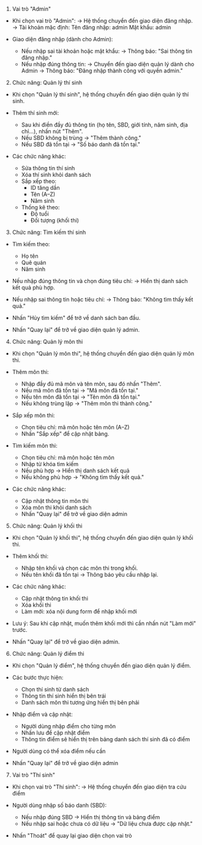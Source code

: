 
1. Vai trò "Admin"
- Khi chọn vai trò "Admin":
  → Hệ thống chuyển đến giao diện đăng nhập.
  → Tài khoản mặc định:
    Tên đăng nhập: admin
    Mật khẩu: admin

- Giao diện đăng nhập (dành cho Admin):
  + Nếu nhập sai tài khoản hoặc mật khẩu:
    → Thông báo: "Sai thông tin đăng nhập."
  + Nếu nhập đúng thông tin:
    → Chuyển đến giao diện quản lý dành cho Admin
    → Thông báo: "Đăng nhập thành công với quyền admin."

2. Chức năng: Quản lý thí sinh
- Khi chọn "Quản lý thí sinh", hệ thống chuyển đến giao diện quản lý thí sinh.

- Thêm thí sinh mới:
  + Sau khi điền đầy đủ thông tin (họ tên, SBD, giới tính, năm sinh, địa chỉ...), nhấn nút "Thêm".
  + Nếu SBD không bị trùng → "Thêm thành công."
  + Nếu SBD đã tồn tại → "Số báo danh đã tồn tại."

- Các chức năng khác:
  + Sửa thông tin thí sinh
  + Xóa thí sinh khỏi danh sách
  + Sắp xếp theo:
    - ID tăng dần
    - Tên (A–Z)
    - Năm sinh
  + Thống kê theo:
    - Độ tuổi
    - Đối tượng (khối thi)

3. Chức năng: Tìm kiếm thí sinh
- Tìm kiếm theo:
  + Họ tên
  + Quê quán
  + Năm sinh

- Nếu nhập đúng thông tin và chọn đúng tiêu chí:
  → Hiển thị danh sách kết quả phù hợp.

- Nếu nhập sai thông tin hoặc tiêu chí:
  → Thông báo: "Không tìm thấy kết quả."

- Nhấn "Hủy tìm kiếm" để trở về danh sách ban đầu.
- Nhấn "Quay lại" để trở về giao diện quản lý admin.

4. Chức năng: Quản lý môn thi
- Khi chọn "Quản lý môn thi", hệ thống chuyển đến giao diện quản lý môn thi.

- Thêm môn thi:
  + Nhập đầy đủ mã môn và tên môn, sau đó nhấn "Thêm".
  + Nếu mã môn đã tồn tại → "Mã môn đã tồn tại."
  + Nếu tên môn đã tồn tại → "Tên môn đã tồn tại."
  + Nếu không trùng lặp → "Thêm môn thi thành công."

- Sắp xếp môn thi:
  + Chọn tiêu chí: mã môn hoặc tên môn (A–Z)
  + Nhấn "Sắp xếp" để cập nhật bảng.

- Tìm kiếm môn thi:
  + Chọn tiêu chí: mã môn hoặc tên môn
  + Nhập từ khóa tìm kiếm
  + Nếu phù hợp → Hiển thị danh sách kết quả
  + Nếu không phù hợp → "Không tìm thấy kết quả."

- Các chức năng khác:
  + Cập nhật thông tin môn thi
  + Xóa môn thi khỏi danh sách
  + Nhấn "Quay lại" để trở về giao diện admin

5. Chức năng: Quản lý khối thi
- Khi chọn "Quản lý khối thi", hệ thống chuyển đến giao diện quản lý khối thi.

- Thêm khối thi:
  + Nhập tên khối và chọn các môn thi trong khối.
  + Nếu tên khối đã tồn tại → Thông báo yêu cầu nhập lại.

- Các chức năng khác:
  + Cập nhật thông tin khối thi
  + Xóa khối thi
  + Làm mới: xóa nội dung form để nhập khối mới

- Lưu ý:
  Sau khi cập nhật, muốn thêm khối mới thì cần nhấn nút "Làm mới" trước.

- Nhấn "Quay lại" để trở về giao diện admin.

6. Chức năng: Quản lý điểm thi
- Khi chọn "Quản lý điểm", hệ thống chuyển đến giao diện quản lý điểm.

- Các bước thực hiện:
  + Chọn thí sinh từ danh sách
  + Thông tin thí sinh hiển thị bên trái
  + Danh sách môn thi tương ứng hiển thị bên phải

- Nhập điểm và cập nhật:
  + Người dùng nhập điểm cho từng môn
  + Nhấn lưu để cập nhật điểm
  + Thông tin điểm sẽ hiển thị trên bảng danh sách thí sinh đã có điểm

- Người dùng có thể xóa điểm nếu cần
- Nhấn "Quay lại" để trở về giao diện admin

7. Vai trò "Thí sinh"
- Khi chọn vai trò "Thí sinh":
  → Hệ thống chuyển đến giao diện tra cứu điểm

- Người dùng nhập số báo danh (SBD):
  + Nếu nhập đúng SBD → Hiển thị thông tin và bảng điểm
  + Nếu nhập sai hoặc chưa có dữ liệu → "Dữ liệu chưa được cập nhật."

- Nhấn "Thoát" để quay lại giao diện chọn vai trò
